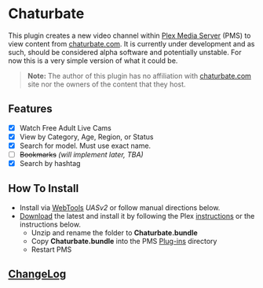 Chaturbate
===========

This plugin creates a new video channel within [Plex Media Server](https://plex.tv/) (PMS) to view content from [chaturbate.com](https://chaturbate.com/). It is currently under development and as such, should be considered alpha software and potentially unstable.  For now this is a very simple version of what it could be.

> **Note:** The author of this plugin has no affiliation with [chaturbate.com](https://chaturbate.com/) site nor the owners of the content that they host.

## Features

- [X] Watch Free Adult Live Cams
- [X] View by Category, Age, Region, or Status
- [X] Search for model. Must use exact name.
- [ ] ~~Bookmarks~~ _(will implement later, TBA)_
- [X] Search by hashtag

## How To Install

- Install via [WebTools](https://forums.plex.tv/discussion/126254/rel-webtools-2-0/p1#Discussion_126254) _UASv2_ or follow manual directions below.
- [Download](https://github.com/Nosinden/Chaturbate.bundle/releases/latest) the latest and install it by following the Plex [instructions](https://support.plex.tv/hc/en-us/articles/201187656-How-do-I-manually-install-a-channel-) or the instructions below.
  - Unzip and rename the folder to **Chaturbate.bundle**
  - Copy **Chaturbate.bundle** into the PMS [Plug-ins](https://support.plex.tv/hc/en-us/articles/201106098-How-do-I-find-the-Plug-Ins-folder-) directory
  - Restart PMS

## [ChangeLog](Changelog.md#changelog)
